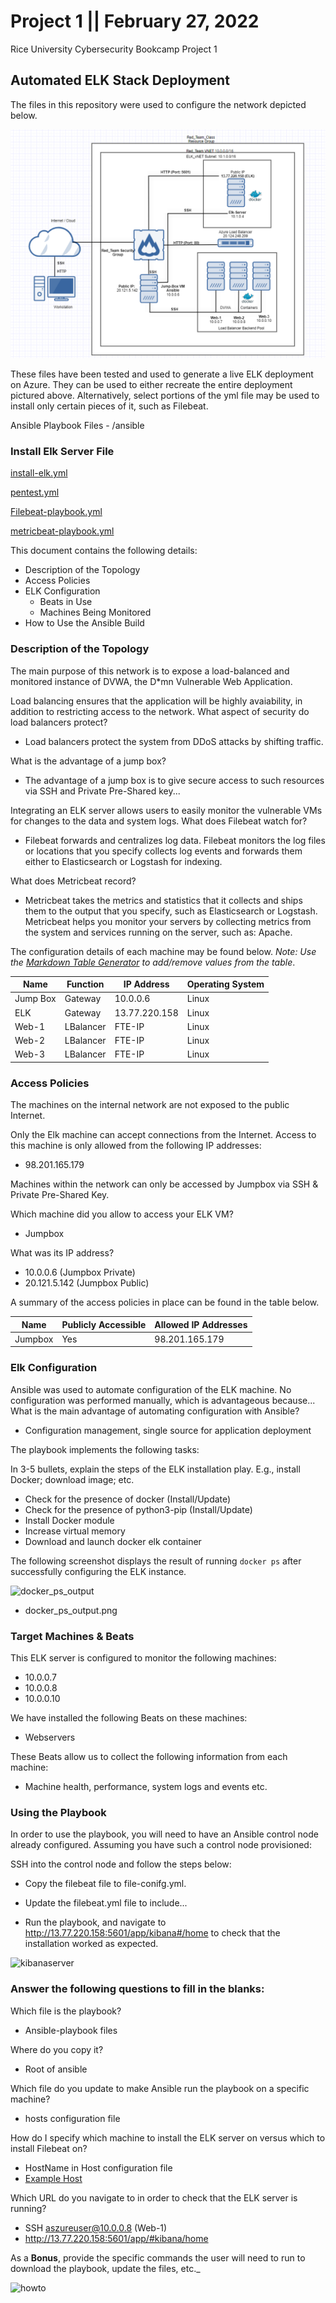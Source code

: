 # Project 1 || February 27, 2022
Rice University Cybersecurity Bookcamp Project 1


## Automated ELK Stack Deployment

The files in this repository were used to configure the network depicted below.

![Network Diagram](https://github.com/gbledsoeCMSP/Project1/blob/5a82598e85065b70d9c1a166481d92567deb0ed4/diagrams/Network%20Digram.png)

These files have been tested and used to generate a live ELK deployment on Azure. They can be used to either recreate the entire deployment pictured above. Alternatively, select portions of the yml file may be used to install only certain pieces of it, such as Filebeat.

Ansible Playbook Files - /ansible

### Install Elk Server File
 
[install-elk.yml](https://github.com/gbledsoeCMSP/Project1/blob/49c69a8f7e42303f5705606cba0af03b7ad68e07/ansible/install-elk.yml)

[pentest.yml](https://github.com/gbledsoeCMSP/Project1/blob/49c69a8f7e42303f5705606cba0af03b7ad68e07/ansible/pentest.yml)

[Filebeat-playbook.yml](https://github.com/gbledsoeCMSP/Project1/blob/2e5ee6a68ccdaa998c75ba838623af311ceeed32/ansible/filebeat-playbook.yml)

[metricbeat-playbook.yml](https://github.com/gbledsoeCMSP/Project1/blob/49c69a8f7e42303f5705606cba0af03b7ad68e07/ansible/metricbeat-playbook.yml)
  
This document contains the following details:
- Description of the Topology
- Access Policies
- ELK Configuration
  - Beats in Use
  - Machines Being Monitored
- How to Use the Ansible Build

### Description of the Topology

The main purpose of this network is to expose a load-balanced and monitored instance of DVWA, the D*mn Vulnerable Web Application.

Load balancing ensures that the application will be highly avaiability, in addition to restricting access to the network.
What aspect of security do load balancers protect?
- Load balancers protect the system from DDoS attacks by shifting traffic. 

What is the advantage of a jump box?
 - The advantage of a jump box is to give secure access to such resources via SSH and Private Pre-Shared key... 


Integrating an ELK server allows users to easily monitor the vulnerable VMs for changes to the data and system logs.
What does Filebeat watch for?

 - Filebeat forwards and centralizes log data. Filebeat monitors the log files or locations that you specify collects log events and forwards them either to Elasticsearch or    Logstash for indexing.

What does Metricbeat record?
- Metricbeat takes the metrics and statistics that it collects and ships them to the output that you specify, such as Elasticsearch or Logstash. Metricbeat helps you monitor your servers by collecting metrics from the system and services running on the server, such as: Apache.


The configuration details of each machine may be found below.
_Note: Use the [Markdown Table Generator](http://www.tablesgenerator.com/markdown_tables) to add/remove values from the table_.

| Name     | Function | IP Address  | Operating System |
|----------|----------|-------------|------------------|
| Jump Box | Gateway  | 10.0.0.6    | Linux            |
| ELK      | Gateway  |13.77.220.158| Linux            |
| Web-1    | LBalancer| FTE-IP      | Linux            |
| Web-2    | LBalancer| FTE-IP      | Linux            |
| Web-3    | LBalancer| FTE-IP      | Linux            |

### Access Policies

The machines on the internal network are not exposed to the public Internet. 

Only the Elk machine can accept connections from the Internet. Access to this machine is only allowed from the following IP addresses:
- 98.201.165.179

Machines within the network can only be accessed by Jumpbox via SSH & Private Pre-Shared Key.

Which machine did you allow to access your ELK VM?
- Jumpbox

What was its IP address?
- 10.0.0.6 (Jumpbox Private)
- 20.121.5.142 (Jumpbox Public)

A summary of the access policies in place can be found in the table below.

| Name     | Publicly Accessible | Allowed IP Addresses |
|----------|---------------------|----------------------|
| Jumpbox  |       Yes           | 98.201.165.179       |

### Elk Configuration

Ansible was used to automate configuration of the ELK machine. No configuration was performed manually, which is advantageous because...
What is the main advantage of automating configuration with Ansible?
- Configuration management, single source for application deployment

The playbook implements the following tasks:

In 3-5 bullets, explain the steps of the ELK installation play. E.g., install Docker; download image; etc.

-  Check for the presence of docker (Install/Update)
-  Check for the presence of python3-pip (Install/Update)
-  Install Docker module
-  Increase virtual memory
-  Download and launch docker elk container


The following screenshot displays the result of running `docker ps` after successfully configuring the ELK instance.

![docker_ps_output](https://user-images.githubusercontent.com/94094793/155827216-18af9fb5-38ce-4bb5-bd21-ac6b6feb597f.png)

- docker_ps_output.png

### Target Machines & Beats
This ELK server is configured to monitor the following machines:

  - 10.0.0.7
  - 10.0.0.8
  - 10.0.0.10

We have installed the following Beats on these machines:
  
  - Webservers

These Beats allow us to collect the following information from each machine:
  
  - Machine health, performance, system logs and events etc.  


### Using the Playbook
In order to use the playbook, you will need to have an Ansible control node already configured. Assuming you have such a control node provisioned: 

SSH into the control node and follow the steps below:

 - Copy the filebeat file to file-conifg.yml.

 - Update the filebeat.yml file to include...

 - Run the playbook, and navigate to http://13.77.220.158:5601/app/kibana#/home to check that the installation worked as expected.

![kibanaserver](https://user-images.githubusercontent.com/94094793/155827131-8506dcbb-7c51-4220-a635-1a0ebea4094e.png)

### Answer the following questions to fill in the blanks:

Which file is the playbook?
 - Ansible-playbook files   

Where do you copy it?
 - Root of ansible 

Which file do you update to make Ansible run the playbook on a specific machine? 
 - hosts configuration file

How do I specify which machine to install the ELK server on versus which to install Filebeat on?
 - HostName in Host configuration file
 - [Example Host](https://github.com/gbledsoeCMSP/Project1/blob/811b545e5f50f68c74596f6cae1a55379aecccce/ansible/hosts.yml)

Which URL do you navigate to in order to check that the ELK server is running?
 - SSH aszureuser@10.0.0.8 (Web-1)
 - http://13.77.220.158:5601/app/#kibana/home

As a **Bonus**, provide the specific commands the user will need to run to download the playbook, update the files, etc._

![howto](https://user-images.githubusercontent.com/94094793/155827322-e123c837-067b-45ee-98da-f5a145bb7983.png)
